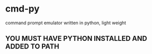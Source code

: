 # cmd-py
command prompt emulator written in python, light weight

## YOU MUST HAVE PYTHON INSTALLED AND ADDED TO PATH

